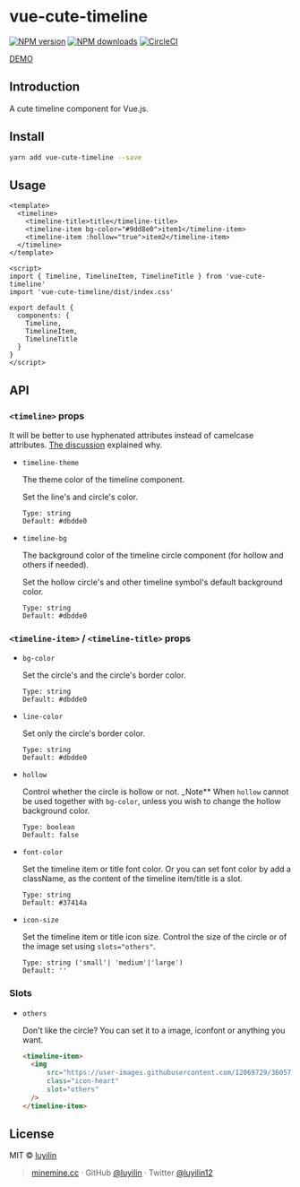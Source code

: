 # vue-cute-timeline

[![NPM version](https://img.shields.io/npm/v/vue-cute-timeline.svg?style=flat)](https://npmjs.com/package/vue-cute-timeline) [![NPM downloads](https://img.shields.io/npm/dm/vue-cute-timeline.svg?style=flat)](https://npmjs.com/package/vue-cute-timeline) [![CircleCI](https://circleci.com/gh/luyilin/vue-cute-timeline/tree/master.svg?style=shield)](https://circleci.com/gh/luyilin/vue-cute-timeline/tree/master)

[DEMO](https://vue-cute-timeline.netlify.com/)

## Introduction

A cute timeline component for Vue.js.

## Install

```bash
yarn add vue-cute-timeline --save
```

## Usage

```vue
<template>
  <timeline>
    <timeline-title>title</timeline-title>
    <timeline-item bg-color="#9dd8e0">item1</timeline-item>
    <timeline-item :hollow="true">item2</timeline-item>
  </timeline>
</template>

<script>
import { Timeline, TimelineItem, TimelineTitle } from 'vue-cute-timeline'
import 'vue-cute-timeline/dist/index.css'

export default {
  components: {
    Timeline,
    TimelineItem,
    TimelineTitle
  }
}
</script>
```
## API

### `<timeline>` props

It will be better to use hyphenated attributes instead of camelcase attributes. [The discussion](https://stackoverflow.com/questions/1696864/naming-class-and-id-html-attributes-dashes-vs-underlines) explained why. 

- `timeline-theme`

  The theme color of the timeline component.

  Set the line's and circle's color.

  ```
  Type: string
  Default: #dbdde0
  ```

- `timeline-bg`

  The background color of the timeline circle component (for hollow and others if needed).

  Set the hollow circle's and other timeline symbol's default background color.

  ```
  Type: string
  Default: #dbdde0
  ```

### `<timeline-item>` / `<timeline-title>` props

- `bg-color`

  Set the circle's and the circle's border color.

  ```
  Type: string
  Default: #dbdde0
  ```

- `line-color`

  Set only the circle's border color.

  ```
  Type: string
  Default: #dbdde0
  ```

- `hollow`

  Control whether the circle is hollow or not.
  _Note** When `hollow` cannot be used together with `bg-color`, unless you wish to change the hollow background color.

  ```
  Type: boolean
  Default: false
  ```
- `font-color`

  Set the timeline item or title font color.
  Or you can set font color by add a className, as the content of the timeline item/title is a slot.

  ```
  Type: string
  Default: #37414a
  ```

- `icon-size`

  Set the timeline item or title icon size.
  Control the size of the circle or of the image set using `slots="others"`.

  ```
  Type: string ('small'| 'medium'|'large')
  Default: ''
  ```


### Slots

- `others`

  Don't like the circle? You can set it to a image, iconfont or anything you want.

  ```html
  <timeline-item>
    <img
        src="https://user-images.githubusercontent.com/12069729/36057805-80cfc3d2-0e4e-11e8-8851-6fda091ff389.png"
        class="icon-heart"
        slot="others"
    />
  </timeline-item>
  ```

## License

MIT &copy; [luyilin](https://github.com/luyilin)

> [minemine.cc](https://minemine.cc) · GitHub [@luyilin](https://github.com/luyilin) · Twitter [@luyilin12](https://twitter.com/luyilin12)
